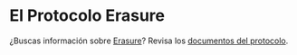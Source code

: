 # El Protocolo Erasure

¿Buscas información sobre [Erasure](https://erasure.xxx)? Revisa los [documentos del protocolo](https://docs.erasure.xxx/).

